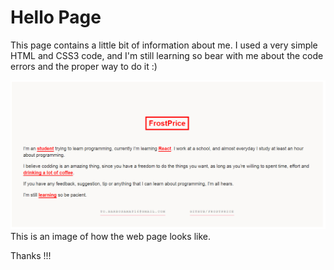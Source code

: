 # Hello Page

This page contains a little bit of information about me.
I used a very simple HTML and CSS3 code, and I'm still learning so bear with me about the code errors and
the proper way to do it :)

![How the page looks like](/pageImage.png)
This is an image of how the web page looks like.

Thanks !!! 